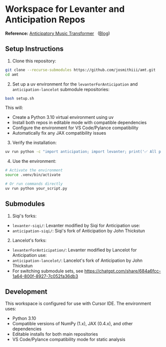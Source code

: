 # Workspace for Levanter and Anticipation Repos

**Reference:** [Anticipatory Music Transformer](https://arxiv.org/abs/2306.08620) &nbsp; ([Blog](https://crfm.stanford.edu/2023/06/16/anticipatory-music-transformer.html))

## Setup Instructions

1. Clone this repository:
```bash
git clone --recurse-submodules https://github.com/josmithiii/amt.git
cd amt
```

2. Set up a uv environment for the `levanterForAnticipation` and `anticipation-lancelot` submodule repositories:
```bash
bash setup.sh
```

This will:
- Create a Python 3.10 virtual environment using uv
- Install both repos in editable mode with compatible dependencies
- Configure the environment for VS Code/Pylance compatibility
- Automatically fix any JAX compatibility issues

3. Verify the installation:
```bash
uv run python -c "import anticipation; import levanter; print('✅ All packages imported successfully!')"
```

4. Use the environment:
```bash
# Activate the environment
source .venv/bin/activate

# Or run commands directly
uv run python your_script.py
```

## Submodules

1. Siqi's forks:
  - `levanter-siqi/`: Levanter modified by Siqi for Anticipation use:
  - `anticipation-siqi/`: Siqi's fork of Anticipation by John Thickstun
2. Lancelot's forks:
  - `levanterForAnticipation/`: Levanter modified by Lancelot for Anticipation use:
  - `anticipation-lancelot/`: Lancelot's fork of Anticipation by John Thickstun
- For switching submodule sets, see https://chatgpt.com/share/684a6fcc-1a64-800f-8927-7c052fa36db3

## Development

This workspace is configured for use with Cursor IDE. The environment uses:
- Python 3.10
- Compatible versions of NumPy (1.x), JAX (0.4.x), and other dependencies
- Editable installs for both main repositories
- VS Code/Pylance compatibility mode for static analysis
